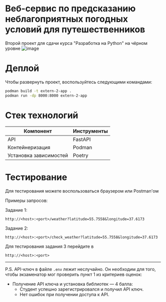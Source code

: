 # Веб-сервис по предсказанию неблагоприятных погодных условий для путешественников
Второй проект для сдачи курса "Разработка на Python" на чёрном уровне
![image](https://github.com/user-attachments/assets/884265fe-20ed-464e-ba53-c6cd84313ce3)

# Деплой
Чтобы развернуть проект, воспользуйтесь следующими командами:
``` bash
podman build -t extern-2-app .
podman run -dp 8000:8000 extern-2-app
```
# Стек технологий
| Компонент   | Инструменты |
|-------------|-----------------|
| API | FastAPI |
| Контейнеризация | Podman|
| Установка зависимостей | Poetry |
# Тестирование
Для тестирования можете воспользоваться браузером или Postman'ом

Примеры запросов:

Задание 1:

`http://<host>:<port>/weather?latitude=55.7558&longitude=37.6173`

Задание 2:

`http://<host>:<port>/check_weather?latitude=55.7558&longitude=37.6173`

Для тестирования задания 3 перейдите в

`http://<host>:<port>`

----
P.S. API-ключ в файле `.env` лежит неслучайно. Он необходим для того, чтобы экзаменатор мог проверить пункт 1 из критериев оценок:

* Получение API ключа и установка библиотек — 4 балла:
   - Студент успешно зарегистрировался и получил API ключ.
   - Нет ошибок при получении доступа к API.
